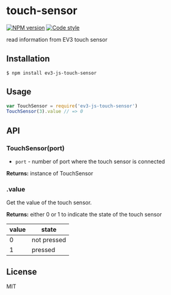 
# touch-sensor

[![NPM version][npm-image]][npm-url]
[![Code style][standard-image]][standard-url]

read information from EV3 touch sensor

## Installation

    $ npm install ev3-js-touch-sensor

## Usage

```js
var TouchSensor = require('ev3-js-touch-sensor')
TouchSensor(3).value // => 0
```

## API

### TouchSensor(port)

- `port` - number of port where the touch sensor is connected

**Returns:** instance of TouchSensor

### .value
Get the value of the touch sensor.

**Returns:** either 0 or 1 to indicate the state of the touch sensor

value | state
---|---
0 | not pressed
1 | pressed

## License

MIT

[standard-image]: https://img.shields.io/badge/code%20style-standard-brightgreen.svg?style=flat
[standard-url]: https://github.com/feross/standard
[npm-image]: https://img.shields.io/npm/v/touch-sensor.svg?style=flat-square
[npm-url]: https://npmjs.org/package/touch-sensor
